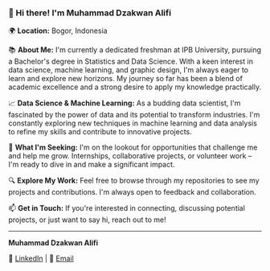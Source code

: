 ### 👋 Hi there! I'm Muhammad Dzakwan Alifi

🌍 **Location:** Bogor, Indonesia

📚 **About Me:**
I'm currently a dedicated freshman at IPB University, pursuing a Bachelor's degree in Statistics and Data Science. With a keen interest in data science, machine learning, and graphic design, I'm always eager to learn and explore new horizons. My journey so far has been a blend of academic excellence and a strong desire to apply my knowledge practically.

📈 **Data Science & Machine Learning:**
As a budding data scientist, I'm fascinated by the power of data and its potential to transform industries. I'm constantly exploring new techniques in machine learning and data analysis to refine my skills and contribute to innovative projects.

🌟 **What I'm Seeking:**
I'm on the lookout for opportunities that challenge me and help me grow. Internships, collaborative projects, or volunteer work – I'm ready to dive in and make a significant impact.

🔍 **Explore My Work:**
Feel free to browse through my repositories to see my projects and contributions. I'm always open to feedback and collaboration.

📫 **Get in Touch:**
If you're interested in connecting, discussing potential projects, or just want to say hi, reach out to me!

---

**Muhammad Dzakwan Alifi**

🔗 [LinkedIn](https://www.linkedin.com/in/dzakwanalifi/) | 🔗 [Email](mailto:dzakwanalifi@apps.ipb.ac.id)

<!---
dzakwanalifi/dzakwanalifi is a ✨ special ✨ repository because its `README.md` (this file) appears on your GitHub profile.
You can click the Preview link to take a look at your changes.
--->
